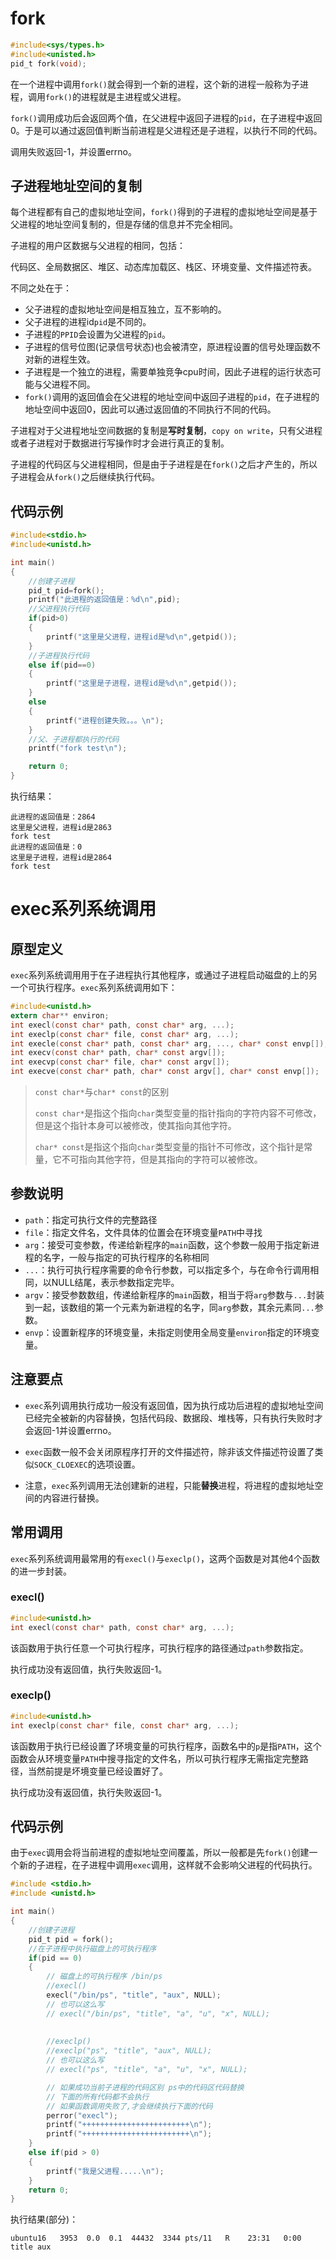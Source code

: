 # fork

```c
#include<sys/types.h>
#include<unisted.h>
pid_t fork(void);
```

在一个进程中调用`fork()`就会得到一个新的进程，这个新的进程一般称为子进程，调用`fork()`的进程就是主进程或父进程。

`fork()`调用成功后会返回两个值，在父进程中返回子进程的`pid`，在子进程中返回0。于是可以通过返回值判断当前进程是父进程还是子进程，以执行不同的代码。

调用失败返回-1，并设置errno。

## 子进程地址空间的复制

每个进程都有自己的虚拟地址空间，`fork()`得到的子进程的虚拟地址空间是基于父进程的地址空间复制的，但是存储的信息并不完全相同。

子进程的用户区数据与父进程的相同，包括：

代码区、全局数据区、堆区、动态库加载区、栈区、环境变量、文件描述符表。

不同之处在于：

- 父子进程的虚拟地址空间是相互独立，互不影响的。
- 父子进程的进程id`pid`是不同的。
- 子进程的`PPID`会设置为父进程的`pid`。
- 子进程的信号位图(记录信号状态)也会被清空，原进程设置的信号处理函数不对新的进程生效。
- 子进程是一个独立的进程，需要单独竞争cpu时间，因此子进程的运行状态可能与父进程不同。
- `fork()`调用的返回值会在父进程的地址空间中返回子进程的`pid`，在子进程的地址空间中返回0，因此可以通过返回值的不同执行不同的代码。

子进程对于父进程地址空间数据的复制是**写时复制**，`copy on write`，只有父进程或者子进程对于数据进行写操作时才会进行真正的复制。

子进程的代码区与父进程相同，但是由于子进程是在`fork()`之后才产生的，所以子进程会从`fork()`之后继续执行代码。

## 代码示例

```c
#include<stdio.h>
#include<unistd.h>

int main()
{
    //创建子进程
    pid_t pid=fork();
    printf("此进程的返回值是：%d\n",pid);
    //父进程执行代码
    if(pid>0)
    {
        printf("这里是父进程，进程id是%d\n",getpid());
    }
    //子进程执行代码
    else if(pid==0)
    {
        printf("这里是子进程，进程id是%d\n",getpid());
    }
    else
    {
        printf("进程创建失败。。。\n");
    }
    //父、子进程都执行的代码
    printf("fork test\n");

    return 0;
}
```

执行结果：

```
此进程的返回值是：2864
这里是父进程，进程id是2863
fork test
此进程的返回值是：0
这里是子进程，进程id是2864
fork test
```

# exec系列系统调用

## 原型定义

`exec`系列系统调用用于在子进程执行其他程序，或通过子进程启动磁盘的上的另一个可执行程序。`exec`系列系统调用如下：

```c
#include<unistd.h>
extern char** environ;
int execl(const char* path, const char* arg, ...);
int execlp(const char* file, const char* arg, ...);
int execle(const char* path, const char* arg, ..., char* const envp[]);
int execv(const char* path, char* const argv[]);
int execvp(const char* file, char* const argv[]);
int execve(const char* path, char* const argv[], char* const envp[]);
```

> `const char*`与`char* const`的区别
>
> `const char*`是指这个指向`char`类型变量的指针指向的字符内容不可修改，但是这个指针本身可以被修改，使其指向其他字符。
>
> `char* const`是指这个指向`char`类型变量的指针不可修改，这个指针是常量，它不可指向其他字符，但是其指向的字符可以被修改。

## 参数说明

- `path`：指定可执行文件的完整路径
- `file`：指定文件名，文件具体的位置会在环境变量`PATH`中寻找
- `arg`：接受可变参数，传递给新程序的`main`函数，这个参数一般用于指定新进程的名字，一般与指定的可执行程序的名称相同
- `...`：执行可执行程序需要的命令行参数，可以指定多个，与在命令行调用相同，以NULL结尾，表示参数指定完毕。
- `argv`：接受参数数组，传递给新程序的`main`函数，相当于将`arg`参数与`...`封装到一起，该数组的第一个元素为新进程的名字，同`arg`参数，其余元素同`...`参数。
- `envp`：设置新程序的环境变量，未指定则使用全局变量`environ`指定的环境变量。

## 注意要点

- `exec`系列调用执行成功一般没有返回值，因为执行成功后进程的虚拟地址空间已经完全被新的内容替换，包括代码段、数据段、堆栈等，只有执行失败时才会返回-1并设置errno。
- `exec`函数一般不会关闭原程序打开的文件描述符，除非该文件描述符设置了类似`SOCK_CLOEXEC`的选项设置。

- 注意，`exec`系列调用无法创建新的进程，只能**替换**进程，将进程的虚拟地址空间的内容进行替换。

## 常用调用

`exec`系列系统调用最常用的有`execl()`与`execlp()`，这两个函数是对其他4个函数的进一步封装。

### execl()

```c
#include<unistd.h>
int execl(const char* path, const char* arg, ...);
```

该函数用于执行任意一个可执行程序，可执行程序的路径通过`path`参数指定。

执行成功没有返回值，执行失败返回-1。

### execlp()

```c
#include<unistd.h>
int execlp(const char* file, const char* arg, ...);
```

该函数用于执行已经设置了环境变量的可执行程序，函数名中的`p`是指`PATH`，这个函数会从环境变量`PATH`中搜寻指定的文件名，所以可执行程序无需指定完整路径，当然前提是坏境变量已经设置好了。

执行成功没有返回值，执行失败返回-1。

## 代码示例

由于`exec`调用会将当前进程的虚拟地址空间覆盖，所以一般都是先`fork()`创建一个新的子进程，在子进程中调用`exec`调用，这样就不会影响父进程的代码执行。

```c
#include <stdio.h>
#include <unistd.h>

int main()
{
    //创建子进程
    pid_t pid = fork();
    //在子进程中执行磁盘上的可执行程序
    if(pid == 0)
    {
        // 磁盘上的可执行程序 /bin/ps
        //execl()
        execl("/bin/ps", "title", "aux", NULL);
        // 也可以这么写
        // execl("/bin/ps", "title", "a", "u", "x", NULL);  
        
        
        //execlp()
        //execlp("ps", "title", "aux", NULL);
        // 也可以这么写
        // execl("ps", "title", "a", "u", "x", NULL);

        // 如果成功当前子进程的代码区别 ps中的代码区代码替换
        // 下面的所有代码都不会执行
        // 如果函数调用失败了,才会继续执行下面的代码
        perror("execl");
        printf("++++++++++++++++++++++++\n");
        printf("++++++++++++++++++++++++\n");
    }
    else if(pid > 0)
    {
        printf("我是父进程.....\n");
    }
    return 0;
}
```

执行结果(部分)：

```
ubuntu16   3953  0.0  0.1  44432  3344 pts/11   R    23:31   0:00 title aux
```

